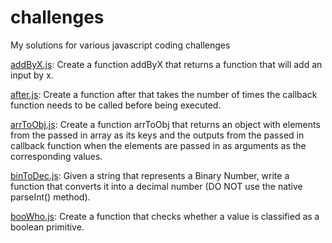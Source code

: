 # challenges

My solutions for various javascript coding challenges


[addByX.js](https://github.com/fraisai/challenges/blob/main/addByX.js): Create a function addByX that returns a function that will add an input by x.  
  
[after.js](https://github.com/fraisai/challenges/blob/main/after.js): Create a function after that takes the number of times the callback function needs to be called before being executed. 
  
[arrToObj.js](https://github.com/fraisai/challenges/blob/main/arrToObj.js): Create a function arrToObj that returns an object with elements from the passed in array as its keys and the outputs from the passed in callback function when the elements are passed in as arguments as the corresponding values.  
  
[binToDec.js](https://github.com/fraisai/challenges/blob/main/binToDec.js): Given a string that represents a Binary Number, write a function that converts it into a decimal number (DO NOT use the native parseInt() method).  
  
[booWho.js](https://github.com/fraisai/challenges/blob/main/booWho.js): Create a function that checks whether a value is classified as a boolean primitive.  
  

